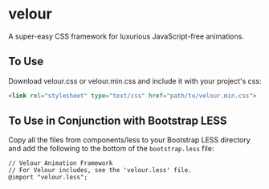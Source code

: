 # velour
A super-easy CSS framework for luxurious JavaScript-free animations.

## To Use

Download velour.css or velour.min.css and include it with your project's css:

```html
<link rel="stylesheet" type="text/css" href="path/to/velour.min.css">
```

## To Use in Conjunction with Bootstrap LESS

Copy all the files from components/less to your Bootstrap LESS directory and add the following to the bottom of the `bootstrap.less` file:

```less
// Velour Animation Framework
// For Velour includes, see the 'velour.less' file.
@import "velour.less";
```

